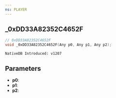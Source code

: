 ```yaml
---
ns: PLAYER
---
```

## _0xDD33A82352C4652F

```c
// 0xDD33A82352C4652F
void _0xDD33A82352C4652F(Any p0, Any p1, Any p2);
```

```
NativeDB Introduced: v1207
```

## Parameters
* **p0**:
* **p1**:
* **p2**:
